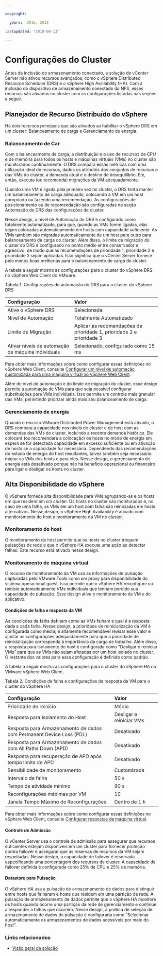 ```yaml
---

copyright:

  years:  2016, 2018

lastupdated: "2018-08-13"

---
```


# Configurações do Cluster

Antes da inclusão do armazenamento conectado, a solução do vCenter Server não ativou recursos avançados, como o vSphere Distributed Resource Scheduler (DRS) e o vSphere High Availability (HA). Com a inclusão do dispositivo de armazenamento conectado do NFS, esses recursos são ativados no cluster com as configurações listadas nas seções a seguir.

## Planejador de Recurso Distribuído do vSphere

Há dois recursos principais que são ativados ao habilitar o vSphere DRS em um cluster: Balanceamento de carga e Gerenciamento de energia.

### Balanceamento de Car

Com o balanceamento de carga, a distribuição e o uso de recursos de CPU e de memória para todos os hosts e máquinas virtuais (VMs) no cluster são monitorados continuamente. O DRS compara essas métricas com uma utilização ideal de recursos, dados os atributos dos conjuntos de recursos e das VMs do cluster, a demanda atual e o destino de desequilíbrio. Ele, então, executa (ou recomenda) migrações da VM adequadamente.

Quando uma VM é ligada pela primeira vez no cluster, o DRS tenta manter um balanceamento de carga adequado, colocando a VM em um host apropriado ou fazendo uma recomendação. As configurações de posicionamento ou de recomendação são configuradas na seção Automação do DRS das configurações de cluster.

Nesse design, o nível de Automação do DRS é configurado como totalmente automatizado, para que, quando as VMs forem ligadas, elas sejam colocadas automaticamente em hosts com capacidade suficiente. As VMs também são migradas automaticamente de um host para outro para balanceamento de carga do cluster. Além disso, o limite de migração do cluster do DRS é configurado no ponto médio entre conservador e agressivo, de modo que as recomendações de prioridade 1, prioridade 2 e prioridade 3 sejam aplicadas. Isso significa que o vCenter Server fornece pelo menos boas melhorias para o balanceamento de carga do cluster.

A tabela a seguir mostra as configurações para o cluster do vSphere DRS no vSphere Web Client do VMware.

Tabela 1. Configurações de automação do DRS para o cluster do vSphere DRS

| Configuração             | Valor  |
|:------------------- |:------ |
| Ative o vSphere DRS | Selecionada |
| Nível de Automação | Totalmente Automatizado |
| Limite de Migração | Aplicar as recomendações de prioridade 1, prioridade 2 e prioridade 3 |
| Ativar níveis de automação de máquina individuais | Selecionado, configurado como 15 ms |

Para obter mais informações sobre como configurar essas definições no vSphere Web Client, consulte [Configurar um nível de automação customizada para uma máquina virtual no vSphere Web Client](https://docs.vmware.com/en/VMware-vSphere/5.5/com.vmware.vsphere.resmgmt.doc/GUID-C21C0609-923B-46FB-920C-887F00DBCAB9.html).

Além do nível de automação e do limite de migração do cluster, esse design permite a automação de VMs para que seja possível configurar substituições para VMs individuais. Isso permite um controle mais granular das VMs, permitindo priorizar ainda mais seu balanceamento de carga.

### Gerenciamento de energia

Quando o recurso VMware Distributed Power Management está ativado, o DRS compara a capacidade nos níveis de cluster e de host com as demandas das VMs do cluster, incluindo a recente demanda histórica. Ele colocará (ou recomendará a colocação) os hosts no modo de energia em espera se for detectada capacidade em excesso suficiente ou em ativação de hosts se a capacidade for necessária. Dependendo das recomendações do estado de energia do host resultantes, talvez também seja necessário migrar as VMs dos hosts e para eles.
Nesse design, o gerenciamento de energia está desativado porque não há benefício operacional ou financeiro para ligar e desligar os hosts no cluster.

## Alta Disponibilidade do vSphere

O vSphere fornece alta disponibilidade para VMs agrupando-as e os hosts em que residem em um cluster. Os hosts no cluster são monitorados e, no caso de uma falha, as VMs em um host com falha são reiniciadas em hosts alternativos.
Nesse design, o vSphere High Availability é ativado com monitoramento do host e monitoramento da VM no cluster.

### Monitoramento do host

O monitoramento do host permite que os hosts no cluster troquem pulsações de rede e que o vSphere HA execute uma ação ao detectar falhas. Este recurso está ativado nesse design.

### Monitoramento de máquina virtual

O recurso de monitoramento da VM usa as informações de pulsação capturadas pelo VMware Tools como um proxy para disponibilidade do sistema operacional guest. Isso permite que o vSphere HA reconfigure ou reinicie automaticamente VMs individuais que tenham perdido sua capacidade de pulsação. Esse design ativa o monitoramento da VM e do aplicativo.

#### Condições de falha e resposta da VM

As condições de falha definem como as VMs falham e qual é a resposta dada a cada falha. Nesse design, a prioridade de reinicialização da VM é configurada como média; é altamente recomendável revisar esse valor e ajustar as configurações adequadamente para que a prioridade de reinicialização corresponda à importância da carga de trabalho. Além disso, a resposta para isolamento do host é configurada como "Desligar e reiniciar VMs" para que as VMs não sejam afetadas por um host isolado no cluster. O restante dos valores para essa configuração é definido como padrão.

A tabela a seguir mostra as configurações para o cluster do vSphere HA no VMware vSphere Web Client.

Tabela 2. Condições de falha e configurações de resposta da VM para o cluster do vSphere HA

| Configuração             | Valor  |
|:------------------- |:------ |
| Prioridade de reinício | Médio |
| Resposta para Isolamento do Host | Desligar e reiniciar VMs |
| Resposta para Armazenamento de dados com Permanent Device Loss (PDL) | Desativado |
| Resposta para Armazenamento de dados com All Paths Down (APD) | Desativado |
| Resposta para recuperação de APD após tempo limite de APD | Desativado |
| Sensibilidade de monitoramento | Customizada |
| Intervalo de falha | 50 s |
| Tempo de atividade mínimo | 90 s |
| Reconfigurações máximas por VM | 10 |
| Janela Tempo Máximo de Reconfigurações | Dentro de 1 h |

Para obter mais informações sobre como configurar essas definições no vSphere Web Client, consulte [Configurar respostas da máquina virtual](https://docs.vmware.com/en/VMware-vSphere/6.0/com.vmware.vsphere.avail.doc/GUID-3DAED2B1-55B8-4877-BD0F-BC57C10A516C.html).

#### Controle de Admissão

O vCenter Server usa o controle de admissão para assegurar que recursos suficientes estejam disponíveis em um cluster para fornecer proteção contra failover e assegurar que as reservas de recursos da VM sejam respeitadas. Nesse design, a capacidade de failover é reservada especificando uma porcentagem dos recursos de cluster. A capacidade de failover definida é configurada como 25% de CPU e 25% de memória.

#### Datastore para Pulsação

O vSphere HA usa a pulsação de armazenamento de dados para distinguir entre hosts que falharam e hosts que residem em uma partição da rede. A pulsação de armazenamento de dados permite que o vSphere HA monitore os hosts quando ocorre uma partição da rede de gerenciamento e continue a responder a falhas que ocorrem. Nesse design, a política de seleção de armazenamento de dados de pulsação é configurada como "Selecionar automaticamente os armazenamentos de dados acessíveis por meio do host".

### Links relacionados

* [ Visão geral da solução ](../solution/solution_overview.html)
